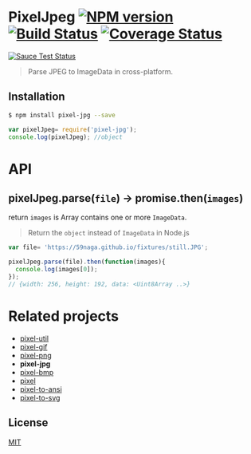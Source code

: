 # PixelJpeg [![NPM version][npm-image]][npm] [![Build Status][travis-image]][travis] [![Coverage Status][coveralls-image]][coveralls]

[![Sauce Test Status][sauce-image]][sauce]

> Parse JPEG to ImageData in cross-platform.

## Installation
```bash
$ npm install pixel-jpg --save
```
```js
var pixelJpeg= require('pixel-jpg');
console.log(pixelJpeg); //object
```

# API

## pixelJpeg.parse(`file`) -> promise.then(`images`)

return `images` is Array contains one or more `ImageData`.
> Return the `object` instead of `ImageData` in Node.js

```js
var file= 'https://59naga.github.io/fixtures/still.JPG';

pixelJpeg.parse(file).then(function(images){
  console.log(images[0]);
});
// {width: 256, height: 192, data: <Uint8Array ..>}
```

# Related projects
* [pixel-util](https://github.com/59naga/pixel-util/)
* [pixel-gif](https://github.com/59naga/pixel-gif-/)
* [pixel-png](https://github.com/59naga/pixel-png/)
* __pixel-jpg__
* [pixel-bmp](https://github.com/59naga/pixel-bmp/)
* [pixel](https://github.com/59naga/pixel/)
* [pixel-to-ansi](https://github.com/59naga/pixel-to-ansi/)
* [pixel-to-svg](https://github.com/59naga/pixel-to-svg/)

License
---
[MIT][License]

[License]: http://59naga.mit-license.org/

[sauce-image]: http://soysauce.berabou.me/u/59798/pixel-jpg.svg?large
[sauce]: https://saucelabs.com/u/59798
[npm-image]:https://img.shields.io/npm/v/pixel-jpg.svg?style=flat-square
[npm]: https://npmjs.org/package/pixel-jpg
[travis-image]: http://img.shields.io/travis/59naga/pixel-jpg.svg?style=flat-square
[travis]: https://travis-ci.org/59naga/pixel-jpg
[coveralls-image]: http://img.shields.io/coveralls/59naga/pixel-jpg.svg?style=flat-square
[coveralls]: https://coveralls.io/r/59naga/pixel-jpg?branch=master